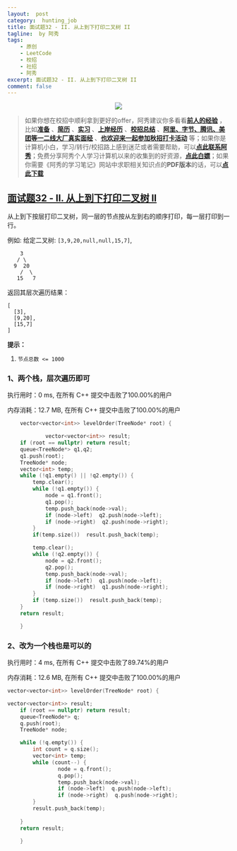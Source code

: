 ```yaml
---
layout:  post
category:  hunting_job
title: 面试题32 - II. 从上到下打印二叉树 II
tagline:  by 阿秀
tags:
    - 原创
    - LeetCode
    - 校招
    - 社招
    - 阿秀
excerpt: 面试题32 - II. 从上到下打印二叉树 II
comment: false
---
```






<div align="center">
  <a href="/notes/05-xiustar/01-xiustar_reading_guide/01-introduce.html#阿秀组建了一个校招学习圈子">
      <img src="https://axiu-image-bed.oss-cn-shanghai.aliyuncs.com/img/202206190108471.png">
  </a></div>



> 如果你想在校招中顺利拿到更好的offer，阿秀建议你多看看<font style="font-weight:bold; color:#4169E1;text-decoration:underline;">[前人的经验](/notes/05-xiustar/01-xiustar_reading_guide/01-introduce.md)</font> ，比如<font style="font-weight:bold; color:#4169E1;text-decoration:underline;">[准备](/notes/05-xiustar/02-campus_prepare/02-01-校招重要时间点科普.md)</font> 、<font style="font-weight:bold; color:#4169E1;text-decoration:underline;">[简历](/notes/05-xiustar/03-resume/01-00-简历开篇词.md)</font> 、<font style="font-weight:bold; color:#4169E1;text-decoration:underline;">[实习](/notes/05-xiustar/04-school_practice/20220320-从公司角度来看，为什么要招实习生.md)</font> 、<font style="font-weight:bold; color:#4169E1;text-decoration:underline;">[上岸经历](/notes/05-xiustar/09-question_answer/20220817.md)</font> 、<font style="font-weight:bold; color:#4169E1;text-decoration:underline;">[校招总结](/notes/05-xiustar/05-campus_recruitment/2020-12-16-双非渣硕的秋招之路总结（已拿抖音研发岗SP）.md)</font> 、<font style="font-weight:bold; color:#4169E1;text-decoration:underline;">[阿里、字节、腾讯、美团等一二线大厂真实面经](/notes/05-xiustar/01-xiustar_reading_guide/20220822.md)</font> 、<font style="font-weight:bold; color:#4169E1;text-decoration:underline;">[也欢迎来一起参加秋招打卡活动](/notes/05-xiustar/01-xiustar_reading_guide/01-introduce.html#阿秀组建了一个校招学习圈子)</font> 等；如果你是计算机小白，学习/转行/校招路上感到迷茫或者需要帮助，可以<font style="font-weight:bold; color:#4169E1;text-decoration:underline;">[点此联系阿秀](/notes/08-other/02-question.md#_4、阿秀-如何才能联系到你)</font>；免费分享阿秀个人学习计算机以来的收集到的好资源，<font style="font-weight:bold; color:#4169E1;text-decoration:underline;">[点此白嫖](/notes/07-resources/01-free/01-introduce.md)</font>；如果你需要《阿秀的学习笔记》网站中求职相关知识点的**PDF版本**的话，可以<font style="font-weight:bold; color:#4169E1;text-decoration:underline;">[点此下载](/notes/08-other/02-question.md#_5、如何下载阿秀的学习笔记内容pdf版本)</font> 

## [面试题32 - II. 从上到下打印二叉树 II](https://leetcode-cn.com/problems/cong-shang-dao-xia-da-yin-er-cha-shu-ii-lcof/)



从上到下按层打印二叉树，同一层的节点按从左到右的顺序打印，每一层打印到一行。

 

例如:
给定二叉树: `[3,9,20,null,null,15,7]`,

```
    3
   / \
  9  20
    /  \
   15   7
```

返回其层次遍历结果：

```
[
  [3],
  [9,20],
  [15,7]
]
```

 

**提示：**

1. `节点总数 <= 1000`

### 1、两个栈，层次遍历即可

执行用时：0 ms, 在所有 C++ 提交中击败了100.00%的用户

内存消耗：12.7 MB, 在所有 C++ 提交中击败了100.00%的用户

~~~C++
    vector<vector<int>> levelOrder(TreeNode* root) {

        	vector<vector<int>> result;
	if (root == nullptr) return result;
	queue<TreeNode*> q1,q2;
	q1.push(root);
	TreeNode* node;
	vector<int> temp;
	while (!q1.empty() || !q2.empty()) {	
		temp.clear();
		while (!q1.empty()) {
			node = q1.front();
			q1.pop();
			temp.push_back(node->val);
			if (node->left)  q2.push(node->left);
			if (node->right)  q2.push(node->right);
		}
		if(temp.size())  result.push_back(temp);

		temp.clear();
		while (!q2.empty()) {
			node = q2.front();
			q2.pop();
			temp.push_back(node->val);
			if (node->left)  q1.push(node->left);
			if (node->right)  q1.push(node->right);
		}
		if (temp.size())  result.push_back(temp);
	}
	return result;

    }
~~~

### 2、改为一个栈也是可以的

执行用时：4 ms, 在所有 C++ 提交中击败了89.74%的用户

内存消耗：12.6 MB, 在所有 C++ 提交中击败了100.00%的用户

~~~C++
vector<vector<int>> levelOrder(TreeNode* root) {

vector<vector<int>> result;
	if (root == nullptr) return result;
	queue<TreeNode*> q;
	q.push(root);
	TreeNode* node;

	while (!q.empty()) {	
		int count = q.size();
		vector<int> temp;
		while (count--) {
				node = q.front();
				q.pop();
				temp.push_back(node->val);
				if (node->left)  q.push(node->left);
				if (node->right)  q.push(node->right);
		}
		result.push_back(temp);
		
	}
	return result;

    }
~~~



